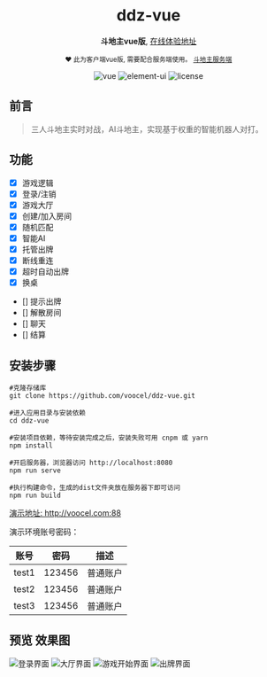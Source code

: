 <div align="center">

<h1>ddz-vue</h1>
<p>
  <strong>斗地主vue版</strong>,
  <a href="http://voocel.com:88">在线体验地址</a>
</p>

<p>
  <sub>❤︎ 此为客户端vue版, 需要配合服务端使用。
    <a href="https://github.com/voocel/ddz">斗地主服务端</a>
  </sub>
</p>

<img src="https://img.shields.io/badge/vue-2.6.11-brightgreen.svg" alt="vue">

<img src="https://img.shields.io/badge/element--ui-2.13.2-brightgreen.svg" alt="element-ui">

<img src="https://img.shields.io/github/license/mashape/apistatus.svg" alt="license">
</div>

## 前言

>三人斗地主实时对战，AI斗地主，实现基于权重的智能机器人对打。

## 功能

-   [x] 游戏逻辑
-   [x] 登录/注销
-   [x] 游戏大厅
-   [x] 创建/加入房间
-   [x] 随机匹配
-   [x] 智能AI
-   [x] 托管出牌
-   [x] 断线重连
-   [x] 超时自动出牌
-   [x] 换桌
-   [] 提示出牌
-   [] 解散房间
-   [] 聊天
-   [] 结算

## 安装步骤

```
#克隆存储库
git clone https://github.com/voocel/ddz-vue.git

#进入应用目录与安装依赖
cd ddz-vue

#安装项目依赖，等待安装完成之后，安装失败可用 cnpm 或 yarn
npm install

#开启服务器，浏览器访问 http://localhost:8080
npm run serve

#执行构建命令，生成的dist文件夹放在服务器下即可访问
npm run build
```
<a href="http://voocel.com:88">演示地址: http://voocel.com:88</a>

演示环境账号密码：

账号 | 密码| 描述
---|---|---
test1 | 123456 |普通账户
test2 | 123456 |普通账户
test3 | 123456 |普通账户

## 预览 效果图

![登录界面](https://voocel.com/storage/img/login.jpeg)
![大厅界面](https://voocel.com/storage/img/hall.jpeg)
![游戏开始界面](https://voocel.com/storage/img/start.jpeg)
![出牌界面](https://voocel.com/storage/img/play.jpeg)